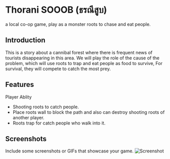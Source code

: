 # Thorani SOOOB (ธรณีสูบ)
a local co-op game, play as a monster roots to chase and eat people.

## Introduction
This is a story about a cannibal forest where there is frequent news of tourists disappearing in this area. We will play the role of the cause of the problem, which will use roots to trap and eat people as food to survive, For survival, they will compete to catch the most prey.

## Features
Player Ablity
- Shooting roots to catch people.
- Place roots wall to block the path and also can destroy shooting roots of another player.
- Roots trap for catch people who walk into it.

## Screenshots
Include some screenshots or GIFs that showcase your game.
![Screenshot](images/screenshot1.gif)

